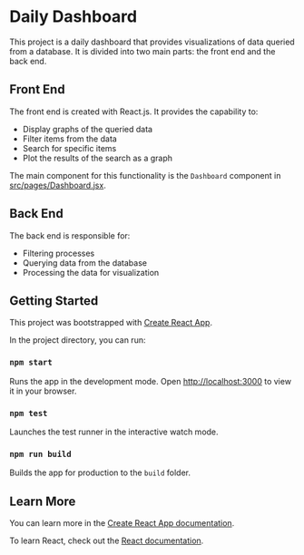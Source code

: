 # Daily Dashboard

This project is a daily dashboard that provides visualizations of data queried from a database. It is divided into two main parts: the front end and the back end.

## Front End

The front end is created with React.js. It provides the capability to:

- Display graphs of the queried data
- Filter items from the data
- Search for specific items
- Plot the results of the search as a graph

The main component for this functionality is the `Dashboard` component in [src/pages/Dashboard.jsx](../../../../d:/DX/Gits/daily_dashboard/front_end/src/pages/Dashboard.jsx).

## Back End

The back end is responsible for:

- Filtering processes
- Querying data from the database
- Processing the data for visualization

## Getting Started

This project was bootstrapped with [Create React App](https://github.com/facebook/create-react-app).

In the project directory, you can run:

### `npm start`

Runs the app in the development mode. Open [http://localhost:3000](http://localhost:3000) to view it in your browser.

### `npm test`

Launches the test runner in the interactive watch mode.

### `npm run build`

Builds the app for production to the `build` folder.

## Learn More

You can learn more in the [Create React App documentation](https://facebook.github.io/create-react-app/docs/getting-started).

To learn React, check out the [React documentation](https://reactjs.org/).